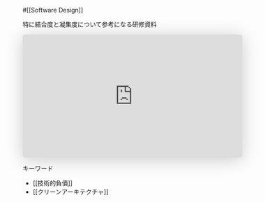 #[[Software Design]]

特に結合度と凝集度について参考になる研修資料

<iframe class="speakerdeck-iframe" frameborder="0" src="https://speakerdeck.com/player/fdaa677630eb499eab8f5ceb1e251ad8" title="良いコードとは何か - エンジニア新卒研修 スライド公開" allowfullscreen="true" style="border: 0px; background: padding-box padding-box rgba(0, 0, 0, 0.1); margin: 0px; padding: 0px; border-radius: 6px; box-shadow: rgba(0, 0, 0, 0.2) 0px 5px 40px; width: 100%; height: auto; aspect-ratio: 560 / 315;" data-ratio="1.7777777777777777"></iframe>

キーワード
- [[技術的負債]]
- [[クリーンアーキテクチャ]]